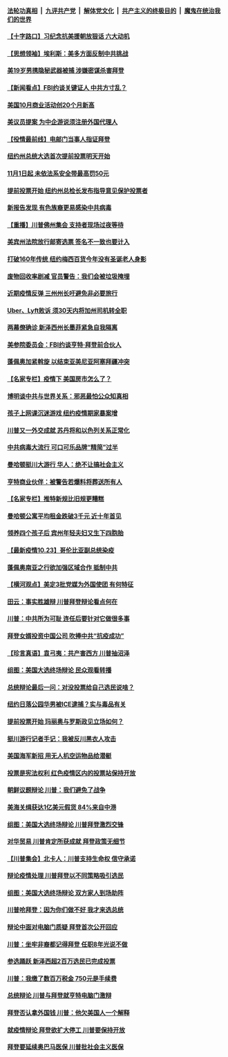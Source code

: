 ####  [法轮功真相](../../../../basic/blob/master/README.md?t=10241231) &nbsp;|&nbsp; [九评共产党](../../../../9ping.md/blob/master/README.md?t=10241231) &nbsp;|&nbsp; [解体党文化](../../../../jtdwh.md/blob/master/README.md?t=10241231)  &nbsp;|&nbsp; [共产主义的终极目的](../../../../gczydzjmd.md/blob/master/README.md?t=10241231) &nbsp;|&nbsp; [魔鬼在统治我们的世界](../../../../mgztzwmdsj.md/blob/master/README.md?t=10241231) 

#### [【十字路口】习纪念抗美援朝放狠话 六大动机](../pages/nsc412/n12498169.md?t=10241231) 

#### [【思想领袖】埃利斯：美多方面反制中共挑战](../pages/nsc412/n12445922.md?t=10241231) 

#### [美19岁男携隐秘武器被捕 涉嫌密谋杀害拜登](../pages/nsc412/n12497986.md?t=10241231) 

#### [【新闻看点】FBI约谈关键证人 中共方寸乱？](../pages/nsc412/n12498015.md?t=10241231) 

#### [美国10月商业活动创20个月新高](../pages/nsc412/n12498044.md?t=10241231) 

#### [美议员提案 为中企游说须注册外国代理人](../pages/nsc412/n12498034.md?t=10241231) 

#### [【役情最前线】电邮门当事人指证拜登](../pages/nsc412/n12497586.md?t=10241231) 

#### [纽约州总统大选首次提前投票明天开始](../pages/nsc412/n12497895.md?t=10241231) 

#### [11月1日起 未依法系安全带最高罚50元](../pages/nsc412/n12497900.md?t=10241231) 

#### [提前投票开始  纽约州总检长发布指导意见保护投票者](../pages/nsc412/n12497943.md?t=10241231) 

#### [新报告发现 有色族裔更易感染中共病毒](../pages/nsc412/n12497842.md?t=10241231) 

#### [【重播】川普佛州集会 支持者现场过夜等待](../pages/nsc412/n12497695.md?t=10241231) 

#### [美宾州法院放行邮寄选票 签名不一致也要计入](../pages/nsc412/n12497599.md?t=10241231) 

#### [打破160年传统 纽约梅西百货今年没有圣诞老人身影](../pages/nsc412/n12495978.md?t=10241231) 

#### [废物回收率剧减 官员警告：我们会被垃圾掩埋](../pages/nsc412/n12497816.md?t=10241231) 

#### [近期疫情反弹 三州州长吁避免非必要旅行](../pages/nsc412/n12497765.md?t=10241231) 

#### [Uber、Lyft败诉 须30天内将加州司机转全职](../pages/nsc412/n12497423.md?t=10241231) 

#### [两幕僚确诊 新泽西州长墨菲紧急自我隔离](../pages/nsc412/n12497742.md?t=10241231) 

#### [美参院委员会：FBI约谈亨特‧拜登前合伙人](../pages/nsc412/n12497554.md?t=10241231) 

#### [蓬佩奥加紧斡旋 以结束亚美尼亚阿塞拜疆冲突](../pages/nsc412/n12497590.md?t=10241231) 

#### [【名家专栏】疫情下 美国房市怎么了？](../pages/nsc412/n12497123.md?t=10241231) 

#### [博明谈中共与世界关系：邪恶最怕公众知真相](../pages/nsc412/n12497540.md?t=10241231) 

#### [孩子上网课沉迷游戏 纽约疫情期家暴案增](../pages/nsc412/n12495839.md?t=10241231) 

#### [川普又一外交成就 苏丹将和以色列关系正常化](../pages/nsc412/n12497519.md?t=10241231) 

#### [中共病毒大流行 可口可乐品牌“精简”过半](../pages/nsc412/n12497424.md?t=10241231) 

#### [曼哈顿挺川大游行 华人：绝不让搞社会主义](../pages/nsc412/n12495020.md?t=10241231) 

#### [亨特商业伙伴：被警告若爆料将葬送所有人](../pages/nsc412/n12497416.md?t=10241231) 

#### [【名家专栏】推特新规比旧规更糟糕](../pages/nsc412/n12497096.md?t=10241231) 

#### [曼哈顿公寓平均租金跌破3千元 近十年首见](../pages/nsc412/n12497151.md?t=10241231) 

#### [领养四个孩子后 宾州年轻夫妇又生下四胞胎](../pages/nsc412/n12497054.md?t=10241231) 

#### [【最新疫情10.23】哥伦比亚副总统染疫](../pages/nsc412/n12495030.md?t=10241231) 

#### [蓬佩奥南亚之行欲加强区域合作 抵制中共](../pages/nsc412/n12496846.md?t=10241231) 

#### [【横河观点】美定3批党媒为外国使团 有何特征](../pages/nsc412/n12495716.md?t=10241231) 

#### [田云：事实胜雄辩 川普拜登辩论看点何在](../pages/nsc412/n12496110.md?t=10241231) 

#### [川普：中共所为可耻 连任后要针对它做很多事](../pages/nsc412/n12497060.md?t=10241231) 

#### [拜登女婿投资中国公司 吹捧中共“抗疫成功”](../pages/nsc412/n12495923.md?t=10241231) 

#### [【珍言真语】袁弓夷：共产害西方 川普抽沼泽](../pages/nsc412/n12495476.md?t=10241231) 

#### [组图：美国大选终场辩论 民众观看转播](../pages/nsc412/n12496327.md?t=10241231) 

#### [总统辩论最后一问：对没投票给自己选民说啥？](../pages/nsc412/n12496337.md?t=10241231) 

#### [纽约日落公园华男被ICE逮捕？实与毒品有关](../pages/nsc412/n12496024.md?t=10241231) 

#### [提前投票开始 玛丽奥与罗斯政见立场如何？](../pages/nsc412/n12495992.md?t=10241231) 

#### [挺川游行记者手记：我被反川黑衣人攻击](../pages/nsc412/n12495980.md?t=10241231) 

#### [美国海军新招 用无人机空运物品给潜艇](../pages/nsc412/n12496288.md?t=10241231) 

#### [投票是宪法权利 红色疫情区内的投票站保持开放](../pages/nsc412/n12495843.md?t=10241231) 

#### [朝鲜议题辩论 川普：我们避免了战争](../pages/nsc412/n12496087.md?t=10241231) 

#### [美海关缉获达1亿美元假货 84%来自中港](../pages/nsc412/n12495384.md?t=10241231) 

#### [组图：美国大选终场辩论 川普拜登激烈交锋](../pages/nsc412/n12495864.md?t=10241231) 

#### [对华贸易 川普肯定所获成就 拜登政策无细节](../pages/nsc412/n12496054.md?t=10241231) 

#### [【川普集会】北卡人：川普支持生命权 信守承诺](../pages/nsc412/n12495933.md?t=10241231) 

#### [辩论疫情处理 川普拜登以不同策略吸引选民](../pages/nsc412/n12495854.md?t=10241231) 

#### [组图：美国大选终场辩论 双方家人到场助阵](../pages/nsc412/n12495800.md?t=10241231) 

#### [川普呛拜登：因为你们做不好 我才来选总统](../pages/nsc412/n12495426.md?t=10241231) 

#### [辩论中面对电脑门质疑 拜登首次公开回应](../pages/nsc412/n12495787.md?t=10241231) 

#### [川普：坐牢非裔都记得拜登 任职8年光说不做](../pages/nsc412/n12495434.md?t=10241231) 

#### [参选踊跃 新泽西超2百万选民已完成投票](../pages/nsc412/n12495953.md?t=10241231) 

#### [川普：我缴了数百万税金 750元是手续费](../pages/nsc412/n12495735.md?t=10241231) 

#### [总统辩论 川普与拜登就亨特电脑门激辩](../pages/nsc412/n12495403.md?t=10241231) 

#### [拜登否认拿外国钱 川普：他欠美国人一个解释](../pages/nsc412/n12495469.md?t=10241231) 

#### [就疫情辩论 拜登欲扩大停工 川普要保持开放](../pages/nsc412/n12495664.md?t=10241231) 

#### [拜登要延续奥巴马医保 川普批社会主义医保](../pages/nsc412/n12495420.md?t=10241231) 

